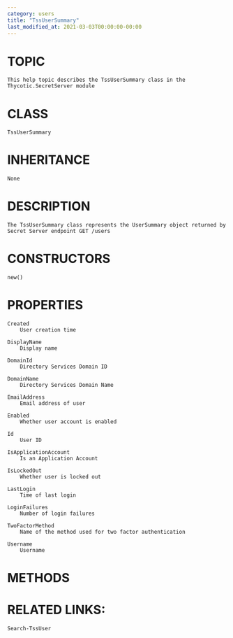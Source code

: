 ```yaml
---
category: users
title: "TssUserSummary"
last_modified_at: 2021-03-03T00:00:00-00:00
---
```


# TOPIC
    This help topic describes the TssUserSummary class in the Thycotic.SecretServer module

# CLASS
    TssUserSummary

# INHERITANCE
    None

# DESCRIPTION
    The TssUserSummary class represents the UserSummary object returned by Secret Server endpoint GET /users

# CONSTRUCTORS
    new()

# PROPERTIES
    Created
        User creation time

    DisplayName
        Display name

    DomainId
        Directory Services Domain ID

    DomainName
        Directory Services Domain Name

    EmailAddress
        Email address of user

    Enabled
        Whether user account is enabled

    Id
        User ID

    IsApplicationAccount
        Is an Application Account

    IsLockedOut
        Whether user is locked out

    LastLogin
        Time of last login

    LoginFailures
        Number of login failures

    TwoFactorMethod
        Name of the method used for two factor authentication

    Username
        Username

# METHODS

# RELATED LINKS:
    Search-TssUser